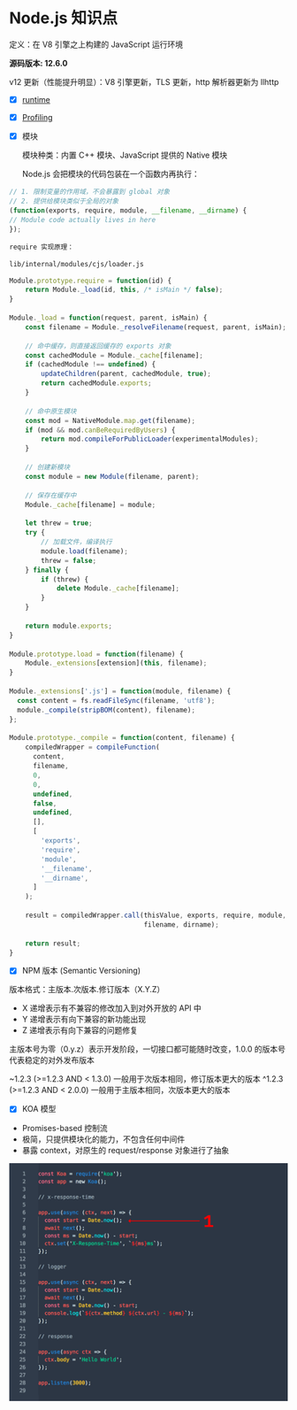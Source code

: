 # Node.js 知识点

定义：在 V8 引擎之上构建的 JavaScript 运行环境

**源码版本: 12.6.0**

v12 更新（性能提升明显）：V8 引擎更新，TLS 更新，http 解析器更新为 llhttp

- [x] [runtime](runtime/index.md)

- [x] [Profiling](profiling/index.md)

- [x] 模块

    模块种类：内置 C++ 模块、JavaScript 提供的 Native 模块

    Node.js 会把模块的代码包装在一个函数内再执行：
```javascript
// 1. 限制变量的作用域，不会暴露到 global 对象
// 2. 提供给模块类似于全局的对象
(function(exports, require, module, __filename, __dirname) {
// Module code actually lives in here
});
```

    require 实现原理：

`lib/internal/modules/cjs/loader.js`
```javascript
Module.prototype.require = function(id) {
    return Module._load(id, this, /* isMain */ false);
}

Module._load = function(request, parent, isMain) {
    const filename = Module._resolveFilename(request, parent, isMain);

    // 命中缓存，则直接返回缓存的 exports 对象
    const cachedModule = Module._cache[filename];
    if (cachedModule !== undefined) {
        updateChildren(parent, cachedModule, true);
        return cachedModule.exports;
    }

    // 命中原生模块
    const mod = NativeModule.map.get(filename);
    if (mod && mod.canBeRequiredByUsers) {
        return mod.compileForPublicLoader(experimentalModules);
    }

    // 创建新模块
    const module = new Module(filename, parent);

    // 保存在缓存中
    Module._cache[filename] = module;

    let threw = true;
    try {
        // 加载文件，编译执行
        module.load(filename);
        threw = false;
    } finally {
        if (threw) {
            delete Module._cache[filename];
        }
    }

    return module.exports;
}

Module.prototype.load = function(filename) {
    Module._extensions[extension](this, filename);
}

Module._extensions['.js'] = function(module, filename) {
  const content = fs.readFileSync(filename, 'utf8');
  module._compile(stripBOM(content), filename);
};

Module.prototype._compile = function(content, filename) {
    compiledWrapper = compileFunction(
      content,
      filename,
      0,
      0,
      undefined,
      false,
      undefined,
      [],
      [
        'exports',
        'require',
        'module',
        '__filename',
        '__dirname',
      ]
    );

    result = compiledWrapper.call(thisValue, exports, require, module,
                                  filename, dirname);

    return result;
}
```

- [x] NPM 版本 (Semantic Versioning)

版本格式：主版本.次版本.修订版本（X.Y.Z）

* X 递增表示有不兼容的修改加入到对外开放的 API 中
* Y 递增表示有向下兼容的新功能出现
* Z 递增表示有向下兼容的问题修复

主版本号为零（0.y.z）表示开发阶段，一切接口都可能随时改变，1.0.0 的版本号代表稳定的对外发布版本

~1.2.3 (>=1.2.3 AND < 1.3.0) 一般用于次版本相同，修订版本更大的版本
^1.2.3 (>=1.2.3 AND < 2.0.0) 一般用于主版本相同，次版本更大的版本

- [x] KOA 模型

* Promises-based 控制流
* 极简，只提供模块化的能力，不包含任何中间件
* 暴露 context，对原生的 request/response 对象进行了抽象

![KOA Middleware](koa_middleware.gif)
